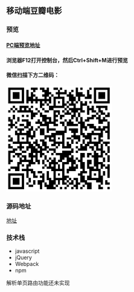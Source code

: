 ## 移动端豆瓣电影
### 预览
#### [PC端预览地址](https://jiangxin0816.github.io/mobile-douban-movie/index.html)
#### 浏览器F12打开控制台，然后Ctrl+Shift+M进行预览
#### 微信扫描下方二维码：
![微信扫描](./preview.png) 
### 源码地址
[地址](./src)

### 技术栈
- javascript
- jQuery
- Webpack
- npm

解析单页路由功能还未实现
